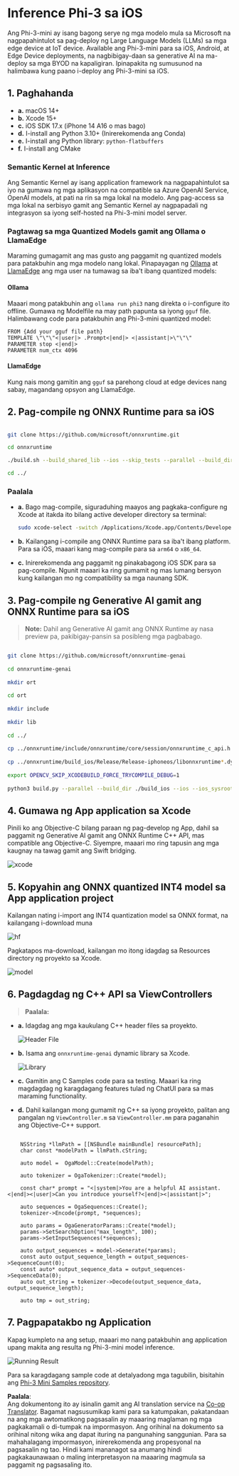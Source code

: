 <!--
CO_OP_TRANSLATOR_METADATA:
{
  "original_hash": "82af197df38d25346a98f1f0e84d1698",
  "translation_date": "2025-07-16T20:23:37+00:00",
  "source_file": "md/01.Introduction/03/iOS_Inference.md",
  "language_code": "tl"
}
-->
# **Inference Phi-3 sa iOS**

Ang Phi-3-mini ay isang bagong serye ng mga modelo mula sa Microsoft na nagpapahintulot sa pag-deploy ng Large Language Models (LLMs) sa mga edge device at IoT device. Available ang Phi-3-mini para sa iOS, Android, at Edge Device deployments, na nagbibigay-daan sa generative AI na ma-deploy sa mga BYOD na kapaligiran. Ipinapakita ng sumusunod na halimbawa kung paano i-deploy ang Phi-3-mini sa iOS.

## **1. Paghahanda**

- **a.** macOS 14+
- **b.** Xcode 15+
- **c.** iOS SDK 17.x (iPhone 14 A16 o mas bago)
- **d.** I-install ang Python 3.10+ (Inirerekomenda ang Conda)
- **e.** I-install ang Python library: `python-flatbuffers`
- **f.** I-install ang CMake

### Semantic Kernel at Inference

Ang Semantic Kernel ay isang application framework na nagpapahintulot sa iyo na gumawa ng mga aplikasyon na compatible sa Azure OpenAI Service, OpenAI models, at pati na rin sa mga lokal na modelo. Ang pag-access sa mga lokal na serbisyo gamit ang Semantic Kernel ay nagpapadali ng integrasyon sa iyong self-hosted na Phi-3-mini model server.

### Pagtawag sa mga Quantized Models gamit ang Ollama o LlamaEdge

Maraming gumagamit ang mas gusto ang paggamit ng quantized models para patakbuhin ang mga modelo nang lokal. Pinapayagan ng [Ollama](https://ollama.com) at [LlamaEdge](https://llamaedge.com) ang mga user na tumawag sa iba't ibang quantized models:

#### **Ollama**

Maaari mong patakbuhin ang `ollama run phi3` nang direkta o i-configure ito offline. Gumawa ng Modelfile na may path papunta sa iyong `gguf` file. Halimbawang code para patakbuhin ang Phi-3-mini quantized model:

```gguf
FROM {Add your gguf file path}
TEMPLATE \"\"\"<|user|> .Prompt<|end|> <|assistant|>\"\"\"
PARAMETER stop <|end|>
PARAMETER num_ctx 4096
```

#### **LlamaEdge**

Kung nais mong gamitin ang `gguf` sa parehong cloud at edge devices nang sabay, magandang opsyon ang LlamaEdge.

## **2. Pag-compile ng ONNX Runtime para sa iOS**

```bash

git clone https://github.com/microsoft/onnxruntime.git

cd onnxruntime

./build.sh --build_shared_lib --ios --skip_tests --parallel --build_dir ./build_ios --ios --apple_sysroot iphoneos --osx_arch arm64 --apple_deploy_target 17.5 --cmake_generator Xcode --config Release

cd ../

```

### **Paalala**

- **a.** Bago mag-compile, siguraduhing maayos ang pagkaka-configure ng Xcode at itakda ito bilang active developer directory sa terminal:

    ```bash
    sudo xcode-select -switch /Applications/Xcode.app/Contents/Developer
    ```

- **b.** Kailangang i-compile ang ONNX Runtime para sa iba't ibang platform. Para sa iOS, maaari kang mag-compile para sa `arm64` o `x86_64`.

- **c.** Inirerekomenda ang paggamit ng pinakabagong iOS SDK para sa pag-compile. Ngunit maaari ka ring gumamit ng mas lumang bersyon kung kailangan mo ng compatibility sa mga naunang SDK.

## **3. Pag-compile ng Generative AI gamit ang ONNX Runtime para sa iOS**

> **Note:** Dahil ang Generative AI gamit ang ONNX Runtime ay nasa preview pa, pakibigay-pansin sa posibleng mga pagbabago.

```bash

git clone https://github.com/microsoft/onnxruntime-genai
 
cd onnxruntime-genai
 
mkdir ort
 
cd ort
 
mkdir include
 
mkdir lib
 
cd ../
 
cp ../onnxruntime/include/onnxruntime/core/session/onnxruntime_c_api.h ort/include
 
cp ../onnxruntime/build_ios/Release/Release-iphoneos/libonnxruntime*.dylib* ort/lib
 
export OPENCV_SKIP_XCODEBUILD_FORCE_TRYCOMPILE_DEBUG=1
 
python3 build.py --parallel --build_dir ./build_ios --ios --ios_sysroot iphoneos --ios_arch arm64 --ios_deployment_target 17.5 --cmake_generator Xcode --cmake_extra_defines CMAKE_XCODE_ATTRIBUTE_CODE_SIGNING_ALLOWED=NO

```

## **4. Gumawa ng App application sa Xcode**

Pinili ko ang Objective-C bilang paraan ng pag-develop ng App, dahil sa paggamit ng Generative AI gamit ang ONNX Runtime C++ API, mas compatible ang Objective-C. Siyempre, maaari mo ring tapusin ang mga kaugnay na tawag gamit ang Swift bridging.

![xcode](../../../../../translated_images/xcode.8147789e6c25e3e289e6aa56c168089a2c277e3cd6af353fae6c2f4a56eba836.tl.png)

## **5. Kopyahin ang ONNX quantized INT4 model sa App application project**

Kailangan nating i-import ang INT4 quantization model sa ONNX format, na kailangang i-download muna

![hf](../../../../../translated_images/hf.6b8504fd88ee48dd512d76e0665cb76bd68c8e53d0b21b2a9e6f269f5b961173.tl.png)

Pagkatapos ma-download, kailangan mo itong idagdag sa Resources directory ng proyekto sa Xcode.

![model](../../../../../translated_images/model.3b879b14e0be877d12282beb83c953a82b62d4bc6b207a78937223f4798d0f4a.tl.png)

## **6. Pagdagdag ng C++ API sa ViewControllers**

> **Paalala:**

- **a.** Idagdag ang mga kaukulang C++ header files sa proyekto.

  ![Header File](../../../../../translated_images/head.64cad021ce70a333ff5d59d4a1b4fb0f3dd2ca457413646191a18346067b2cc9.tl.png)

- **b.** Isama ang `onnxruntime-genai` dynamic library sa Xcode.

  ![Library](../../../../../translated_images/lib.a4209b9f21ddf3445ba6ac69797d49e6586d68a57cea9f8bc9fc34ec3ee979ec.tl.png)

- **c.** Gamitin ang C Samples code para sa testing. Maaari ka ring magdagdag ng karagdagang features tulad ng ChatUI para sa mas maraming functionality.

- **d.** Dahil kailangan mong gumamit ng C++ sa iyong proyekto, palitan ang pangalan ng `ViewController.m` sa `ViewController.mm` para paganahin ang Objective-C++ support.

```objc

    NSString *llmPath = [[NSBundle mainBundle] resourcePath];
    char const *modelPath = llmPath.cString;

    auto model =  OgaModel::Create(modelPath);

    auto tokenizer = OgaTokenizer::Create(*model);

    const char* prompt = "<|system|>You are a helpful AI assistant.<|end|><|user|>Can you introduce yourself?<|end|><|assistant|>";

    auto sequences = OgaSequences::Create();
    tokenizer->Encode(prompt, *sequences);

    auto params = OgaGeneratorParams::Create(*model);
    params->SetSearchOption("max_length", 100);
    params->SetInputSequences(*sequences);

    auto output_sequences = model->Generate(*params);
    const auto output_sequence_length = output_sequences->SequenceCount(0);
    const auto* output_sequence_data = output_sequences->SequenceData(0);
    auto out_string = tokenizer->Decode(output_sequence_data, output_sequence_length);
    
    auto tmp = out_string;

```

## **7. Pagpapatakbo ng Application**

Kapag kumpleto na ang setup, maaari mo nang patakbuhin ang application upang makita ang resulta ng Phi-3-mini model inference.

![Running Result](../../../../../translated_images/result.326a947a6a2b9c5115a3e462b9c1b5412260f847478496c0fc7535b985c3f55a.tl.jpg)

Para sa karagdagang sample code at detalyadong mga tagubilin, bisitahin ang [Phi-3 Mini Samples repository](https://github.com/Azure-Samples/Phi-3MiniSamples/tree/main/ios).

**Paalala**:  
Ang dokumentong ito ay isinalin gamit ang AI translation service na [Co-op Translator](https://github.com/Azure/co-op-translator). Bagamat nagsusumikap kami para sa katumpakan, pakatandaan na ang mga awtomatikong pagsasalin ay maaaring maglaman ng mga pagkakamali o di-tumpak na impormasyon. Ang orihinal na dokumento sa orihinal nitong wika ang dapat ituring na pangunahing sanggunian. Para sa mahahalagang impormasyon, inirerekomenda ang propesyonal na pagsasalin ng tao. Hindi kami mananagot sa anumang hindi pagkakaunawaan o maling interpretasyon na maaaring magmula sa paggamit ng pagsasaling ito.